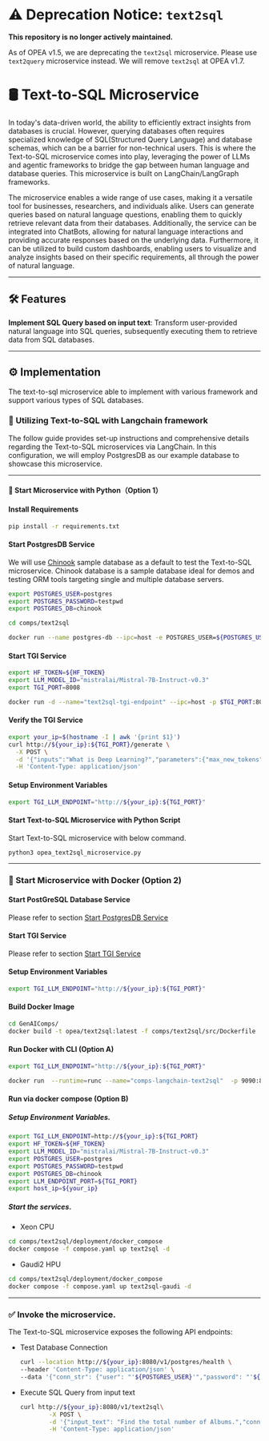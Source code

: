 # ⚠️ Deprecation Notice: `text2sql`

**This repository is no longer actively maintained.**

As of OPEA v1.5, we are deprecating the `text2sql` microservice. Please use `text2query` microservice instead. We will remove `text2sql` at OPEA v1.7.

# 🛢 Text-to-SQL Microservice

In today's data-driven world, the ability to efficiently extract insights from databases is crucial. However, querying databases often requires specialized knowledge of SQL(Structured Query Language) and database schemas, which can be a barrier for non-technical users. This is where the Text-to-SQL microservice comes into play, leveraging the power of LLMs and agentic frameworks to bridge the gap between human language and database queries. This microservice is built on LangChain/LangGraph frameworks.

The microservice enables a wide range of use cases, making it a versatile tool for businesses, researchers, and individuals alike. Users can generate queries based on natural language questions, enabling them to quickly retrieve relevant data from their databases. Additionally, the service can be integrated into ChatBots, allowing for natural language interactions and providing accurate responses based on the underlying data. Furthermore, it can be utilized to build custom dashboards, enabling users to visualize and analyze insights based on their specific requirements, all through the power of natural language.

---

## 🛠️ Features

**Implement SQL Query based on input text**: Transform user-provided natural language into SQL queries, subsequently executing them to retrieve data from SQL databases.

---

## ⚙️ Implementation

The text-to-sql microservice able to implement with various framework and support various types of SQL databases.

### 🔗 Utilizing Text-to-SQL with Langchain framework

The follow guide provides set-up instructions and comprehensive details regarding the Text-to-SQL microservices via LangChain. In this configuration, we will employ PostgresDB as our example database to showcase this microservice.

---

#### 🚀 Start Microservice with Python（Option 1）

#### Install Requirements

```bash
pip install -r requirements.txt
```

#### Start PostgresDB Service

We will use [Chinook](https://github.com/lerocha/chinook-database) sample database as a default to test the Text-to-SQL microservice. Chinook database is a sample database ideal for demos and testing ORM tools targeting single and multiple database servers.

```bash
export POSTGRES_USER=postgres
export POSTGRES_PASSWORD=testpwd
export POSTGRES_DB=chinook

cd comps/text2sql

docker run --name postgres-db --ipc=host -e POSTGRES_USER=${POSTGRES_USER} -e POSTGRES_HOST_AUTH_METHOD=trust -e POSTGRES_DB=${POSTGRES_DB} -e POSTGRES_PASSWORD=${POSTGRES_PASSWORD} -p 5442:5432 -d -v ./chinook.sql:/docker-entrypoint-initdb.d/chinook.sql postgres:latest
```

#### Start TGI Service

```bash
export HF_TOKEN=${HF_TOKEN}
export LLM_MODEL_ID="mistralai/Mistral-7B-Instruct-v0.3"
export TGI_PORT=8008

docker run -d --name="text2sql-tgi-endpoint" --ipc=host -p $TGI_PORT:80 -v ./data:/data --shm-size 1g -e HF_TOKEN=${HF_TOKEN} -e model=${LLM_MODEL_ID} ghcr.io/huggingface/text-generation-inference:2.4.1 --model-id $LLM_MODEL_ID
```

#### Verify the TGI Service

```bash
export your_ip=$(hostname -I | awk '{print $1}')
curl http://${your_ip}:${TGI_PORT}/generate \
  -X POST \
  -d '{"inputs":"What is Deep Learning?","parameters":{"max_new_tokens":17, "do_sample": true}}' \
  -H 'Content-Type: application/json'
```

#### Setup Environment Variables

```bash
export TGI_LLM_ENDPOINT="http://${your_ip}:${TGI_PORT}"
```

#### Start Text-to-SQL Microservice with Python Script

Start Text-to-SQL microservice with below command.

```bash
python3 opea_text2sql_microservice.py
```

---

### 🚀 Start Microservice with Docker (Option 2)

#### Start PostGreSQL Database Service

Please refer to section [Start PostgresDB Service](#start-postgresdb-service)

#### Start TGI Service

Please refer to section [Start TGI Service](#start-tgi-service)

#### Setup Environment Variables

```bash
export TGI_LLM_ENDPOINT="http://${your_ip}:${TGI_PORT}"
```

#### Build Docker Image

```bash
cd GenAIComps/
docker build -t opea/text2sql:latest -f comps/text2sql/src/Dockerfile .
```

#### Run Docker with CLI (Option A)

```bash
export TGI_LLM_ENDPOINT="http://${your_ip}:${TGI_PORT}"

docker run  --runtime=runc --name="comps-langchain-text2sql"  -p 9090:8080 --ipc=host -e llm_endpoint_url=${TGI_LLM_ENDPOINT} opea/text2sql:latest
```

#### Run via docker compose (Option B)

##### Setup Environment Variables.

```bash
export TGI_LLM_ENDPOINT=http://${your_ip}:${TGI_PORT}
export HF_TOKEN=${HF_TOKEN}
export LLM_MODEL_ID="mistralai/Mistral-7B-Instruct-v0.3"
export POSTGRES_USER=postgres
export POSTGRES_PASSWORD=testpwd
export POSTGRES_DB=chinook
export LLM_ENDPOINT_PORT=${TGI_PORT}
export host_ip=${your_ip}
```

##### Start the services.

- Xeon CPU

```bash
cd comps/text2sql/deployment/docker_compose
docker compose -f compose.yaml up text2sql -d
```

- Gaudi2 HPU

```bash
cd comps/text2sql/deployment/docker_compose
docker compose -f compose.yaml up text2sql-gaudi -d
```

---

### ✅ Invoke the microservice.

The Text-to-SQL microservice exposes the following API endpoints:

- Test Database Connection

  ```bash
  curl --location http://${your_ip}:8080/v1/postgres/health \
  --header 'Content-Type: application/json' \
  --data '{"conn_str": {"user": "'${POSTGRES_USER}'","password": "'${POSTGRES_PASSWORD}'","host": "'${your_ip}'", "port": "5442", "database": "'${POSTGRES_DB}'"}}'
  ```

- Execute SQL Query from input text

  ```bash
  curl http://${your_ip}:8080/v1/text2sql\
          -X POST \
          -d '{"input_text": "Find the total number of Albums.","conn_str": {"user": "'${POSTGRES_USER}'","password": "'${POSTGRES_PASSWORD}'","host": "'${your_ip}'", "port": "5442", "database": "'${POSTGRES_DB}'"}}' \
          -H 'Content-Type: application/json'
  ```
